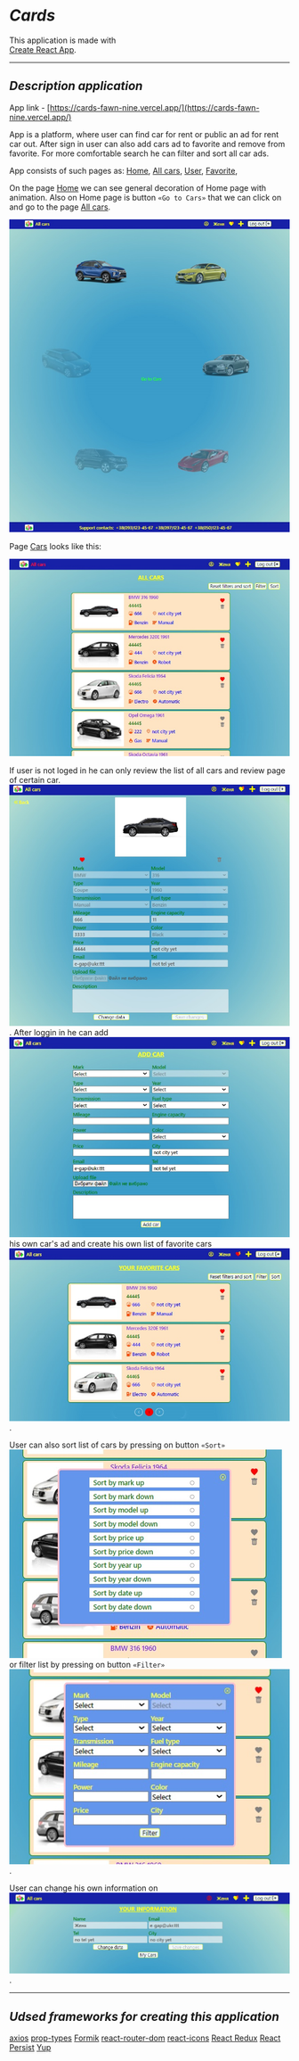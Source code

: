 # **_Cards_**

This application is made with  
[Create React App](https://github.com/facebook/create-react-app).

---

## **_Description application_**

App link -
[https://cards-fawn-nine.vercel.app/](https://cards-fawn-nine.vercel.app/)

App is a platform, where user can find car for rent or public an ad for rent car
out. After sign in user can also add cars ad to favorite and remove from
favorite. For more comfortable search he can filter and sort all car ads.

App consists of such pages as: [Home](https://cards-fawn-nine.vercel.app/),
[All cars](https://cards-fawn-nine.vercel.app/cards),
[User](https://cards-fawn-nine.vercel.app/cards),
[Favorite](https://cards-fawn-nine.vercel.app/cards),

On the page [Home](https://cards-fawn-nine.vercel.app/) we can see general
decoration of Home page with animation. Also on Home page is button
`«Go to Cars»` that we can click on and go to the page
[All cars](https://cards-fawn-nine.vercel.app/cards).

![Home page of app](./assets/home-page.jpg)

Page [Cars](https://cards-fawn-nine.vercel.app/cards) looks like this:

![All cars page of app](./assets/all-cars-page.jpg)

If user is not loged in he can only review the list of all cars and review page
of certain car. ![One car page of app](./assets/one-car-page.jpg). After loggin
in he can add ![Add car page](./assets/add-car.jpg) his own car's ad and create
his own list of favorite cars
![Favorite cars page of app](./assets/favorite-cars-page.jpg).

User can also sort list of cars by pressing on button `«Sort»`
![Sort option](./assets/sort-cars.jpg) or filter list by pressing on button
`«Filter»` ![Filter option](./assets/filter-cars.jpg).

User can change his own information on ![User page](./assets/user-page.jpg).

---

## **_Udsed frameworks for creating this application_**

[axios](https://axios-http.com/)
[prop-types](https://github.com/facebook/prop-types)
[Formik](https://formik.org/)
[react-router-dom](https://github.com/remix-run/react-router)
[react-icons](https://github.com/react-icons/react-icons)
[React Redux](https://github.com/reduxjs/react-redux)
[React Persist](https://github.com/rt2zz/redux-persist)
[Yup](https://github.com/jquense/yup)
